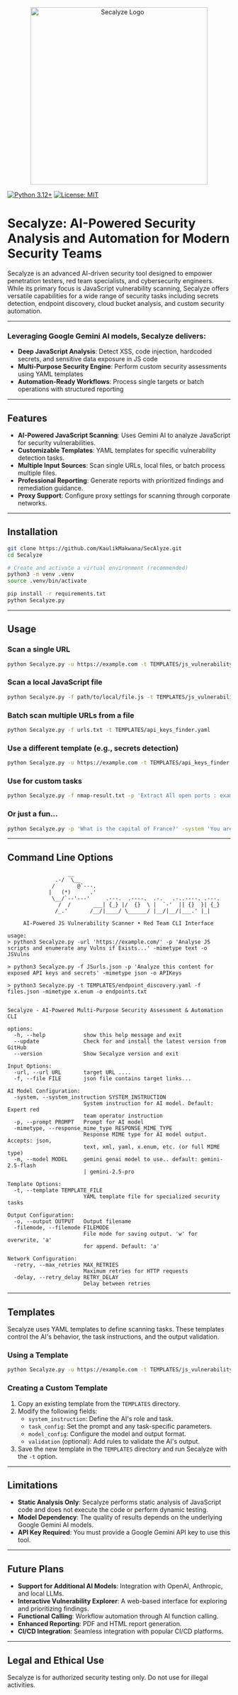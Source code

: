 <div align="center">
  <img src="assets/SecAlyze.png" alt="Secalyze Logo" width="400">
</div>

[![Python 3.12+](https://img.shields.io/badge/python-3.12+-blue.svg)](https://www.python.org/downloads/)
[![License: MIT](https://img.shields.io/badge/License-MIT-yellow.svg)](https://opensource.org/licenses/MIT)

# **Secalyze: AI-Powered Security Analysis and Automation for Modern Security Teams**

Secalyze is an advanced AI-driven security tool designed to empower penetration testers, red team specialists, and cybersecurity engineers. While its primary focus is JavaScript vulnerability scanning, Secalyze offers versatile capabilities for a wide range of security tasks including secrets detection, endpoint discovery, cloud bucket analysis, and custom security automation.

---

### Leveraging Google Gemini AI models, Secalyze delivers:
- **Deep JavaScript Analysis**: Detect XSS, code injection, hardcoded secrets, and sensitive data exposure in JS code
- **Multi-Purpose Security Engine**: Perform custom security assessments using YAML templates
- **Automation-Ready Workflows**: Process single targets or batch operations with structured reporting

---

## Features

- **AI-Powered JavaScript Scanning**: Uses Gemini AI to analyze JavaScript for security vulnerabilities.
- **Customizable Templates**: YAML templates for specific vulnerability detection tasks.
- **Multiple Input Sources**: Scan single URLs, local files, or batch process multiple files.
- **Professional Reporting**: Generate reports with prioritized findings and remediation guidance.
- **Proxy Support**: Configure proxy settings for scanning through corporate networks.

--- 

## Installation

```bash
git clone https://github.com/KaulikMakwana/SecAlyze.git
cd Secalyze

# Create and activate a virtual environment (recommended)
python3 -m venv .venv
source .venv/bin/activate

pip install -r requirements.txt
python Secalyze.py
```
---

## Usage

### Scan a single URL
```bash
python Secalyze.py -u https://example.com -t TEMPLATES/js_vulnerability.yaml
```

### Scan a local JavaScript file
```bash
python Secalyze.py -f path/to/local/file.js -t TEMPLATES/js_vulnerability.yaml
```

### Batch scan multiple URLs from a file
```bash
python Secalyze.py -f urls.txt -t TEMPLATES/api_keys_finder.yaml
```

### Use a different template (e.g., secrets detection)
```bash
python Secalyze.py -u https://example.com -t TEMPLATES/api_keys_finder.yaml
```

### Use for custom tasks
```bash
python Secalyze.py -f nmap-result.txt -p 'Extract All open ports : example 12,22,23.. and then list target service specific pentest tools commands' -mimetype yaml -o output.yaml 
```

### Or just a fun...
```bash
python Secalyze.py -p 'What is the capital of France?' -system 'You are a helpful assistant.'
```

---

## Command Line Options

```text
                   __
               .-/  \__
              /       @`---.
             |   (*)      .'
              \__/`--'---'     .---.  .----.  .-.   .-..----. .---.
                /  /       ___| {_} |/  {}  \ |  `-'  || {}  }| {_}
               /_.'       /__/|____/ \______/ |__/|__/|___.' |_|  

     AI-Powered JS Vulnerability Scanner • Red Team CLI Interface

usage: 
> python3 Secalyze.py -url 'https://example.com/' -p 'Analyse JS scripts and enumerate any Vulns if Exists...' -mimetype text -o JSVulns 

> python3 Secalyze.py -f JSurls.json -p 'Analyze this content for exposed API keys and secrets' -mimetype json -o APIKeys

> python3 Secalyze.py -t TEMPLATES/endpoint_discovery.yaml -f files.json -mimetype x.enum -o endpoints.txt 
    

Secalyze - AI-Powered Multi-Purpose Security Assessment & Automation
CLI

options:
  -h, --help            show this help message and exit
  --update              Check for and install the latest version from GitHub
  --version             Show Secalyze version and exit

Input Options:
  -url, --url URL       target URL ....
  -f, --file FILE       json file contains target links...

AI Model Configuration:
  -system, --system_instruction SYSTEM_INSTRUCTION
                        System instruction for AI model. Default: Expert red
                        team operator instruction
  -p, --prompt PROMPT   Prompt for AI model
  -mimetype, --response_mime_type RESPONSE_MIME_TYPE
                        Response MIME type for AI model output. Accepts: json,
                        text, xml, yaml, x.enum, etc. (or full MIME type)
  -m, --model MODEL     gemini genai model to use.. default: gemini-2.5-flash
                        | gemini-2.5-pro

Template Options:
  -t, --template TEMPLATE_FILE
                        YAML template file for specialized security tasks

Output Configuration:
  -o, --output OUTPUT   Output filename
  -filemode, --filemode FILEMODE
                        File mode for saving output. 'w' for overwrite, 'a'
                        for append. Default: 'a'

Network Configuration:
  -retry, --max_retries MAX_RETRIES
                        Maximum retries for HTTP requests
  -delay, --retry_delay RETRY_DELAY
                        Delay between retries
```

---

## Templates

Secalyze uses YAML templates to define scanning tasks. These templates control the AI's behavior, the task instructions, and the output validation.

### Using a Template
```bash
python Secalyze.py -u https://example.com -t TEMPLATES/js_vulnerability.yaml
```

### Creating a Custom Template
1. Copy an existing template from the `TEMPLATES` directory.
2. Modify the following fields:
   - `system_instruction`: Define the AI's role and task.
   - `task_config`: Set the prompt and any task-specific parameters.
   - `model_config`: Configure the model and output format.
   - `validation` (optional): Add rules to validate the AI's output.
3. Save the new template in the `TEMPLATES` directory and run Secalyze with the `-t` option.

---

## Limitations

- **Static Analysis Only**: Secalyze performs static analysis of JavaScript code and does not execute the code or perform dynamic testing.
- **Model Dependency**: The quality of results depends on the underlying Google Gemini AI models.
- **API Key Required**: You must provide a Google Gemini API key to use this tool.

---

## Future Plans

- **Support for Additional AI Models**: Integration with OpenAI, Anthropic, and local LLMs.
- **Interactive Vulnerability Explorer**: A web-based interface for exploring and prioritizing findings.
- **Functional Calling**: Workflow automation through AI function calling.
- **Enhanced Reporting**: PDF and HTML report generation.
- **CI/CD Integration**: Seamless integration with popular CI/CD platforms.

---

## Legal and Ethical Use

Secalyze is for authorized security testing only. Do not use for illegal activities.
